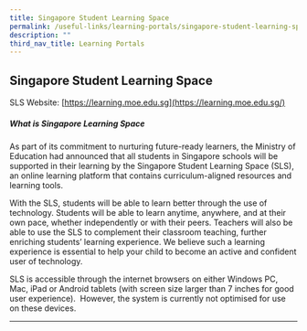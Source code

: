 ```yaml
---
title: Singapore Student Learning Space
permalink: /useful-links/learning-portals/singapore-student-learning-space/
description: ""
third_nav_title: Learning Portals
---
```

## Singapore Student Learning Space


SLS Website: [https://learning.moe.edu.sg](https://learning.moe.edu.sg/)

##### What is Singapore Learning Space

As part of its commitment to nurturing future-ready learners, the Ministry of Education had announced that all students in Singapore schools will be supported in their learning by the Singapore Student Learning Space (SLS), an online learning platform that contains curriculum-aligned resources and learning tools.

With the SLS, students will be able to learn better through the use of technology. Students will be able to learn anytime, anywhere, and at their own pace, whether independently or with their peers. Teachers will also be able to use the SLS to complement their classroom teaching, further enriching students’ learning experience. We believe such a learning experience is essential to help your child to become an active and confident user of technology.

SLS is accessible through the internet browsers on either Windows PC, Mac, iPad or Android tablets (with screen size larger than 7 inches for good user experience).  However, the system is currently not optimised for use on these devices.

* * *